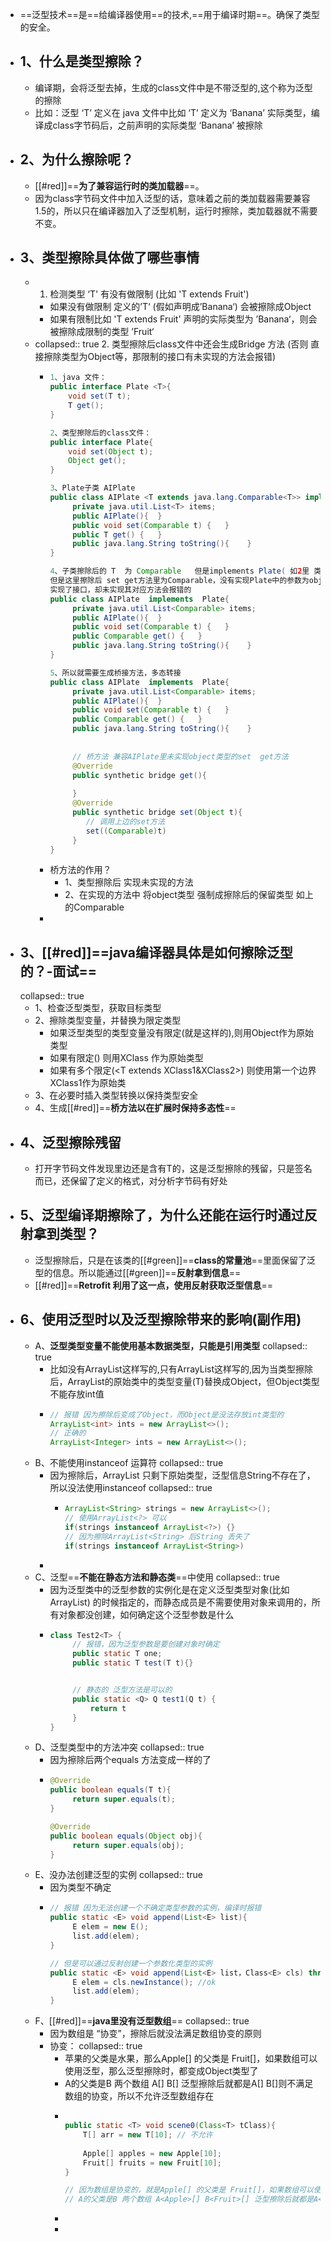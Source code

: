 - ==泛型技术==是==给编译器使用==的技术,==用于编译时期==。确保了类型的安全。
- ## 1、什么是类型擦除？
	- 编译期，会将泛型去掉，生成的class文件中是不带泛型的,这个称为泛型的擦除
	- 比如：泛型 ‘T’ 定义在 java 文件中比如 ‘T’ 定义为 ‘Banana’ 实际类型，编译成class字节码后，之前声明的实际类型 ‘Banana’ 被擦除
- ## 2、为什么擦除呢？
	- [[#red]]==**为了兼容运行时的类加载器**==。
	- 因为class字节码文件中加入泛型的话，意味着之前的类加载器需要兼容1.5的，所以只在编译器加入了泛型机制，运行时擦除，类加载器就不需要不变。
- ## 3、类型擦除具体做了哪些事情
	- 1. 检测类型  ‘T' 有没有做限制 (比如 'T extends Fruit')
		- 如果没有做限制 定义的’T‘ (假如声明成’Banana‘) 会被擦除成Object
		- 如果有限制比如 'T extends Fruit'  声明的实际类型为 ’Banana‘，则会被擦除成限制的类型 ’Fruit‘
	- collapsed:: true
	  2. 类型擦除后class文件中还会生成Bridge 方法 (否则 直接擦除类型为Object等，那限制的接口有未实现的方法会报错)
		- ```java
		  1、java 文件：
		  public interface Plate <T>{
		      void set(T t);
		      T get();
		  }
		  
		  2、类型擦除后的class文件： 
		  public interface Plate{
		      void set(Object t);
		      Object get();
		  }
		  
		  3、Plate子类 AIPlate  
		  public class AIPlate <T extends java.lang.Comparable<T>> implements  Plate<T>{
		       private java.util.List<T> items;
		       public AIPlate(){  }
		       public void set(Comparable t) {   }
		       public T get() {   }
		       public java.lang.String toString(){    }
		  }
		  
		  4、子类擦除后的 T  为 Comparable   但是implements Plate( 如2里 类型擦除后的胃Object)
		  但是这里擦除后 set get方法里为Comparable，没有实现Plate中的参数为object的set  get方法。
		  实现了接口，却未实现其对应方法会报错的
		  public class AIPlate  implements  Plate{
		       private java.util.List<Comparable> items;
		       public AIPlate(){  }
		       public void set(Comparable t) {   }
		       public Comparable get() {   }
		       public java.lang.String toString(){    }
		  }
		  
		  5、所以就需要生成桥接方法，多态转接
		  public class AIPlate  implements  Plate{
		       private java.util.List<Comparable> items;
		       public AIPlate(){  }
		       public void set(Comparable t) {   }
		       public Comparable get() {   }
		       public java.lang.String toString(){    }
		       
		       
		       // 桥方法 兼容AIPlate里未实现object类型的set  get方法
		       @Override
		       public synthetic bridge get(){
		       
		       }
		       @Override
		       public synthetic bridge set(Object t){
		          // 调用上边的set方法
		          set((Comparable)t)
		       }
		  }
		  ```
		- 桥方法的作用？
			- 1、类型擦除后 实现未实现的方法
			- 2、在实现的方法中 将object类型 强制成擦除后的保留类型  如上的Comparable
		-
- ## 3、[[#red]]==java编译器具体是如何擦除泛型的？-面试==
  collapsed:: true
	- 1、检查泛型类型，获取目标类型
	- 2、擦除类型变量，并替换为限定类型
		- 如果泛型类型的类型变量没有限定(就是这样的<T>),则用Object作为原始类型
		- 如果有限定(<T extends XClass>) 则用XClass 作为原始类型
		- 如果有多个限定(<T extends XClass1&XClass2>) 则使用第一个边界XClass1作为原始类
	- 3、在必要时插入类型转换以保持类型安全
	- 4、生成[[#red]]==**桥方法以在扩展时保持多态性**==
- ## 4、泛型擦除残留
	- 打开字节码文件发现里边还是含有T的，这是泛型擦除的残留，只是签名而已，还保留了定义的格式，对分析字节码有好处
- ## 5、泛型编译期擦除了，为什么还能在运行时通过反射拿到类型？
	- 泛型擦除后，只是在该类的[[#green]]==**class的常量池**==里面保留了泛型的信息。所以能通过[[#green]]==**反射拿到信息**==
	- [[#red]]==**Retrofit 利用了这一点，使用反射获取泛型信息**==
- ## 6、使用泛型时以及泛型擦除带来的影响(副作用)
	- A、**泛型类型变量不能使用基本数据类型，只能是引用类型**
	  collapsed:: true
		- 比如没有ArrayList<int>这样写的,只有ArrayList<Integer>这样写的,因为当类型擦除后，ArrayList的原始类中的类型变量(T)替换成Object，但Object类型不能存放int值
		- ```java
		  // 报错 因为擦除后变成了Object，而Object是没法存放int类型的
		  ArrayList<int> ints = new ArrayList<>();  
		  // 正确的
		  ArrayList<Integer> ints = new ArrayList<>();  
		  ```
	- B、不能使用instanceof 运算符
	  collapsed:: true
		- 因为擦除后，ArrayList<String> 只剩下原始类型，泛型信息String不存在了，所以没法使用instanceof
		  collapsed:: true
			- ```java
			  ArrayList<String> strings = new ArrayList<>();
			  // 使用ArrayList<?> 可以
			  if(strings instanceof ArrayList<?>) {} 
			  // 因为擦除ArrayList<String> 后String 丢失了
			  if(strings instanceof ArrayList<String>)
			  ```
		-
	- C、泛型==**不能在静态方法和静态类**==中使用
	  collapsed:: true
		- 因为泛型类中的泛型参数的实例化是在定义泛型类型对象(比如ArrayList<Integer>) 的时候指定的，而静态成员是不需要使用对象来调用的，所有对象都没创建，如何确定这个泛型参数是什么
		- ```java
		  class Test2<T> {
		       // 报错，因为泛型参数是要创建对象时确定
		       public static T one;
		       public static T test(T t){}
		  
		  
		       // 静态的 泛型方法是可以的
		       public static <Q> Q test1(Q t) {
		           return t
		       }
		  }
		  ```
	- D、泛型类型中的方法冲突
	  collapsed:: true
		- 因为擦除后两个equals 方法变成一样的了
		- ```java
		  @Override
		  public boolean equals(T t){
		       return super.equals(t);
		  }
		  
		  @Override
		  public boolean equals(Object obj){
		       return super.equals(obj);
		  }
		  ```
	- E、没办法创建泛型的实例
	  collapsed:: true
		- 因为类型不确定
		- ```java
		  // 报错 因为无法创建一个不确定类型参数的实例，编译时报错
		  public static <E> void append(List<E> list){
		       E elem = new E(); 
		       list.add(elem);
		  }
		  
		  // 但是可以通过反射创建一个参数化类型的实例
		  public static <E> void append(List<E> list，Class<E> cls) throws Exception{
		       E elem = cls.newInstance(); //ok 
		       list.add(elem);
		  }
		  ```
	- F、[[#red]]==**java里没有泛型数组**==
	  collapsed:: true
		- 因为数组是 “协变”，擦除后就没法满足数组协变的原则
		- 协变：
		  collapsed:: true
			- 苹果的父类是水果，那么Apple[] 的父类是 Fruit[]，如果数组可以使用泛型，那么泛型擦除时，都变成Object类型了
			- A的父类是B 两个数组 A<Apple>[] B<Fruit>[] 泛型擦除后就都是A<Object>[] B<Object>[]则不满足数组的协变，所以不允许泛型数组存在
		- ```java
		  
		  public static <T> void scene0(Class<T> tClass){
		      T[] arr = new T[10]; // 不允许
		      
		      Apple[] apples = new Apple[10];
		      Fruit[] fruits = new Fruit[10];
		  }
		  
		  // 因为数组是协变的，就是Apple[] 的父类是 Fruit[]，如果数组可以使用泛型，那么泛型擦除时，都变成Object类型了
		  // A的父类是B 两个数组 A<Apple>[] B<Fruit>[] 泛型擦除后就都是A<Object>[] B<Object>[]则不满足数组的协变，所以不允许泛型数组存在
		  ```
	-
	-